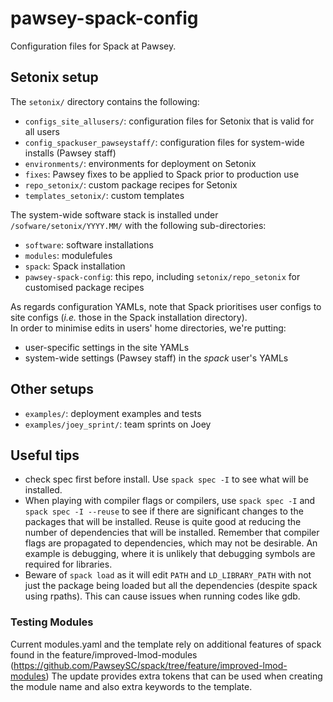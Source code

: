 # pawsey-spack-config

Configuration files for Spack at Pawsey.



## Setonix setup

The `setonix/` directory contains the following:
* `configs_site_allusers/`: configuration files for Setonix that is valid for all users 
* `config_spackuser_pawseystaff/`: configuration files for system-wide installs (Pawsey staff)
* `environments/`: environments for deployment on Setonix
* `fixes`: Pawsey fixes to be applied to Spack prior to production use
* `repo_setonix/`: custom package recipes for Setonix
* `templates_setonix/`: custom templates

The system-wide software stack is installed under `/sofware/setonix/YYYY.MM/` with the following sub-directories:
* `software`: software installations
* `modules`: modulefules
* `spack`: Spack installation
* `pawsey-spack-config`: this repo, including `setonix/repo_setonix` for customised package recipes

As regards configuration YAMLs, note that Spack prioritises user configs to site configs (*i.e.* those in the Spack installation directory).  
In order to minimise edits in users' home directories, we're putting:
* user-specific settings in the site YAMLs
* system-wide settings (Pawsey staff) in the *spack* user's YAMLs


## Other setups

* `examples/`: deployment examples and tests
* `examples/joey_sprint/`: team sprints on Joey


## Useful tips

* check spec first before install. Use `spack spec -I` to see what will be installed. 
* When playing with compiler flags or compilers, use `spack spec -I` and `spack spec -I --reuse` to see if there are significant changes to the packages that will be installed. Reuse is quite good at reducing the number of dependencies that will be installed. Remember that compiler flags are propagated to dependencies, which may not be desirable. An example is debugging, where it is unlikely that debugging symbols are required for libraries. 
* Beware of `spack load` as it will edit `PATH` and `LD_LIBRARY_PATH` with not just the package being loaded but all the dependencies (despite spack using rpaths). This can cause issues when running codes like gdb. 

### Testing Modules

Current modules.yaml and the template rely on additional features of spack found in the feature/improved-lmod-modules (https://github.com/PawseySC/spack/tree/feature/improved-lmod-modules)
The update provides extra tokens that can be used when creating the module name and also extra keywords to the template.
